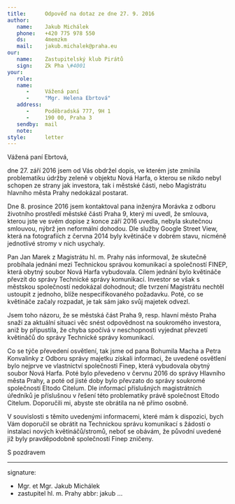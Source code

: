 ```yaml
---
title:      Odpověď na dotaz ze dne 27. 9. 2016
author:
   name:    Jakub Michálek
   phone:   +420 775 978 550
   ds:      4memzkm
   mail:    jakub.michalek@praha.eu
our:
   name:    Zastupitelský klub Pirátů
   sign:    Zk Pha \#4001
your:
   role:    
   name:    
      -     Vážená paní
      -     "Mgr. Helena Ebrtová"
   address:
      -     Poděbradská 777, 9H 1
      -     190 00, Praha 3
   sendby:  mail
   note:   
style:      letter
---
```


Vážená paní Ebrtová,

dne 27. září 2016 jsem od Vás obdržel dopis, ve kterém jste zmínila problematiku údržby zeleně v objektu Nová Harfa, o kterou se nikdo nebyl schopen ze strany jak investora, tak i městské části, nebo Magistrátu hlavního města Prahy nedokázal postarat. 

Dne 8. prosince 2016 jsem kontaktoval pana inženýra Morávka z odboru životního prostředí městské části Praha 9, který mi uvedl, že smlouva, kterou jste ve svém dopise z konce září 2016 uvedla, nebyla skutečnou smlouvou, nýbrž jen neformální dohodou. Dle služby Google Street View, která na fotografiích z června 2014 byly květináče v dobrém stavu, nicméně jednotlivé stromy v nich usychaly. 

Pan Jan Marek z Magistrátu hl. m. Prahy nás informoval, že skutečně probíhala jednání mezi Technickou správou komunikací a společností FINEP, která obytný soubor Nová Harfa vybudovala. Cílem jednání bylo květináče převzít do správy Technické správy komunikací. Investor se však s městskou společností nedokázal dohodnout; dle tvrzení Magistrátu nechtěl ustoupit z jednoho, blíže nespecifikovaného požadavku. Poté, co se květináče začaly rozpadat, je tak sám jako svůj majetek odvezl. 

Jsem toho názoru, že se městská část Praha 9, resp. hlavní město Praha snaží za aktuální situaci věc snést odpovědnost na soukromého investora, aniž by připustila, že chyba spočívá v neschopnosti vyjednat převzetí květináčů do správy Technické správy komunikací.

Co se týče převedení osvětlení, tak jsme od pana Bohumila Macha a Petra Konvalinky z Odboru správy majetku získali informaci, že uvedené osvětlení bylo nejprve ve vlastnictví společnosti Finep, která vybudovala obytný soubor Nová Harfa. Poté bylo převedeno v červnu 2016 do správy Hlavního města Prahy, a poté od jisté doby bylo převzato do správy soukromé společnosti Eltodo Citelum. Dle informací příslušných magistrátních úředníků je příslušnou v řešení této problematiky právě společnost Eltodo Citelum. Doporučili mi, abyste ste obrátila na ně přímo osobně. 

V souvislosti s těmito uvedenými informacemi, které mám k dispozici, bych Vám doporučil se obrátit na Technickou správu komunikací s žádostí o instalaci nových květináčů/stromů, neboť se obávám, že původní uvedené již byly pravděpodobně společností Finep zničeny. 

S pozdravem

---
signature: 
  - Mgr. et Mgr. Jakub Michálek
  - zastupitel hl. m. Prahy
abbr:       jakub
...
